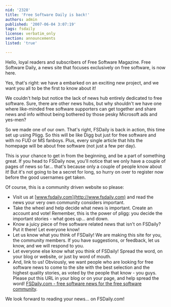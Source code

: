 ```yaml
---
nid: '2328'
title: 'Free Software Daily is back!'
authors: admin
published: '2007-06-04 3:07:19'
tags: fsdaily
license: verbatim_only
section: announcements
listed: 'true'

---
```

Hello, loyal readers and subscribers of Free Software Magazine. Free Software Daily, a news site that focuses exclusively on free software, is now here.


<!--break-->


Yes, that's right: we have a embarked on an exciting new project, and we want you all to be the first to know about it!

We couldn't help but notice the lack of news hub entirely dedicated to free software. Sure, there are other news hubs, but why shouldn't we have one where like-minded free software supporters can get together and share news and info without being bothered by those pesky Microsoft ads and yes-men?

So we made one of our own. That's right, FSDaily is back in action, this time set up using Pligg. So this will be like Digg but just for free software and with no FUD or MS fanboys. Plus, every single article that hits the homepage will be about free software (not just a few per day).

This is your chance to get in from the beginning, and be a part of something great. If you head to FSDaily now, you'll notice that we only have a couple of pages of news so far... that's because only a couple of people know about it! But it's not going to be a secret for long, so hurry on over to register now before the good usernames get taken.

Of course, this is a community driven website so please:


* Visit us at [www.fsdaily.com](http://www.fsdaily.com) and read the news your very own community considers important.
* Take the wheel and help decide what news is important. Create an account and vote! Remember, this is the power of pligg: you decide the important stories - what goes up... and down.
* Know a juicy piece of free software related news that isn't on FSDaily? Put it there! Let everyone know!
* Let us know what you think of FSDaily! We are making this site for you, the community members. If you have suggestions, or feedback, let us know, and we will respond to you.
* Let everyone else know what you think of FSDaily! Spread the word, on your blog or website, or just by word of mouth.
* And, link to us! Obviously, we want people who are looking for free software news to come to the site with the best selection and the highest quality stories, as voted by the people that know - you guys. Please put this URL in your blog or on your page, and help spread the word! [FSDaily.com - free software news for the free software community](http://www.fsdaily.com).

We look forward to reading your news... on FSDaily.com!

